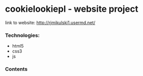 # cookielookiepl - website project
link to website: http://rjmikulski1.usermd.net/

### Technologies:

- html5
- css3
- js


### Contents
